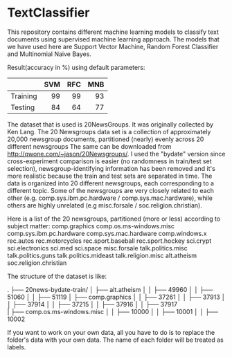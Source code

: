 # TextClassifier
This repository contains different machine learning models to classify text documents using supervised machine learning approach.
The models that we have used here are Support Vector Machine, Random Forest Classifier and Multinomial Naive Bayes.

Result(accuracy in %) using default parameters: 

|               |SVM     | RFC   |MNB   |
| ------------- |-------:| -----:|-----:|
| Training      | 99     | 99    |93    |
| Testing       | 84     | 64    | 77   |


The dataset that is used is 20NewsGroups. It was originally collected by Ken Lang.
The 20 Newsgroups data set is a collection of approximately 20,000 newsgroup documents, partitioned (nearly) evenly across 20 different newsgroups
The same can be downloaded from http://qwone.com/~jason/20Newsgroups/. I used the "bydate" version since cross-experiment comparison is easier (no randomness in train/test set selection), newsgroup-identifying information has been removed and it's more realistic because the train and test sets are separated in time.
The data is organized into 20 different newsgroups, each corresponding to a different topic.
Some of the newsgroups are very closely related to each other (e.g. comp.sys.ibm.pc.hardware / comp.sys.mac.hardware), while others are highly unrelated (e.g misc.forsale / soc.religion.christian).

Here is a list of the 20 newsgroups, partitioned (more or less) according to subject matter: 
comp.graphics
comp.os.ms-windows.misc
comp.sys.ibm.pc.hardware
comp.sys.mac.hardware
comp.windows.x
rec.autos
rec.motorcycles
rec.sport.baseball
rec.sport.hockey
sci.crypt
sci.electronics
sci.med
sci.space
misc.forsale
talk.politics.misc
talk.politics.guns
talk.politics.mideast
talk.religion.misc
alt.atheism
soc.religion.christian

The structure of the dataset is like:

  .
    ├── 20news-bydate-train/
    │   ├── alt.atheism
    │   │   ├── 49960
    │   │   ├── 51060
    │   │   ├── 51119
    │   ├── comp.graphics
    │   │   ├── 37261
    │   │   ├── 37913
    │   │   ├── 37914
    │   │   ├── 37215
    │   │   ├── 37916
    │   │   ├── 37917    
    |   ├── comp.os.ms-windows.misc
    │   │   ├── 10000
    │   │   ├── 10001
    │   │   ├── 10002



If you want to work on your own data, all you have to do is to replace the folder's data with your own data.
The name of each folder will be treated as labels.
